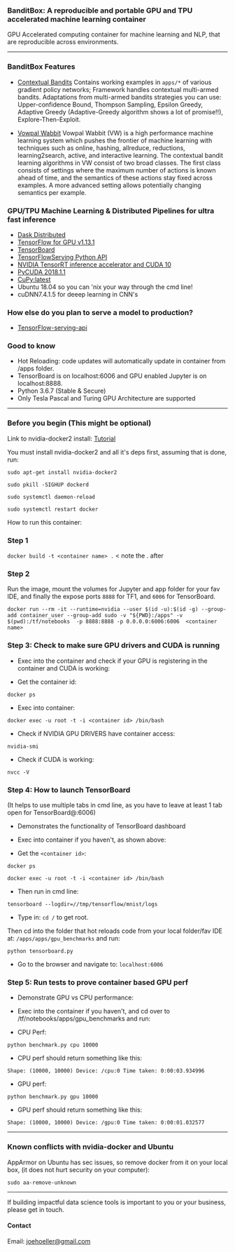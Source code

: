 ### BanditBox: A reproducible and portable GPU and TPU accelerated machine learning container 

GPU Accelerated computing container for machine learning and NLP, that are reproducible across environments.

-----------------------------------------------------------

### BanditBox Features ###

* [Contextual Bandits](https://contextual-bandits.readthedocs.io/en/latest/#installation)
  Contains working examples in ` apps/* ` of various gradient policy networks; Framework handles contextual multi-armed bandits. Adaptations from multi-armed bandits strategies you can use: Upper-confidence Bound, Thompson Sampling, Epsilon Greedy, Adaptive Greedy (Adaptive-Greedy algorithm shows a lot of promise!!), Explore-Then-Exploit.
  
* [Vowpal Wabbit](https://github.com/VowpalWabbit/vowpal_wabbit/wiki)
Vowpal Wabbit (VW) is a high performance machine learning system which pushes the frontier of machine learning with techniques such as online, hashing, allreduce, reductions, learning2search, active, and interactive learning. 
The contextual bandit learning algorithms in VW consist of two broad classes. The first class consists of settings where the maximum number of actions is known ahead of time, and the semantics of these actions stay fixed across examples. A more advanced setting allows potentially changing semantics per example.

### GPU/TPU Machine Learning & Distributed Pipelines for ultra fast inference

* [Dask Distributed](https://dask.org/) 
* [TensorFlow for GPU v1.13.1](https://www.tensorflow.org/install/gpu)
* [TensorBoard](https://www.datacamp.com/community/tutorials/tensorboard-tutorial)
* [TensorFlowServing Python API](https://www.tensorflow.org/tfx/guide/serving)
* [NVIDIA TensorRT inference accelerator and CUDA 10](https://developer.nvidia.com/tensorrt)
* [PyCUDA 2018.1.1](https://mathema.tician.de/software/pycuda/)
* [CuPy:latest](https://cupy.chainer.org/)
* Ubuntu 18.04 so you can 'nix your way through the cmd line!
* cuDNN7.4.1.5 for deeep learning in CNN's

### How else do you plan to serve a model to production?
* [TensorFlow-serving-api](https://www.tensorflow.org/tfx/guide/serving)

### Good to know
* Hot Reloading: code updates will automatically update in container from /apps folder.
* TensorBoard is on localhost:6006 and GPU enabled Jupyter is on localhost:8888.
* Python 3.6.7 (Stable & Secure)
* Only Tesla Pascal and Turing GPU Architecture are supported 

-------------------------------------------------------------


### Before you begin (This might be optional) ###

Link to nvidia-docker2 install: [Tutorial](https://medium.com/@sh.tsang/docker-tutorial-5-nvidia-docker-2-0-installation-in-ubuntu-18-04-cb80f17cac65)

You must install nvidia-docker2 and all it's deps first, assuming that is done, run:


 ` sudo apt-get install nvidia-docker2 `
 
 ` sudo pkill -SIGHUP dockerd `
 
 ` sudo systemctl daemon-reload `
 
 ` sudo systemctl restart docker `
 

How to run this container:


### Step 1 ###

` docker build -t <container name> . `  < note the . after <container name>


### Step 2 ###

Run the image, mount the volumes for Jupyter and app folder for your fav IDE, and finally the expose ports `8888` for TF1, and `6006` for TensorBoard.


` docker run --rm -it --runtime=nvidia --user $(id -u):$(id -g) --group-add container_user --group-add sudo -v "${PWD}:/apps" -v $(pwd):/tf/notebooks  -p 8888:8888 -p 0.0.0.0:6006:6006  <container name> `


### Step 3: Check to make sure GPU drivers and CUDA is running ###

- Exec into the container and check if your GPU is registering in the container and CUDA is working:

- Get the container id:

` docker ps `

- Exec into container:

` docker exec -u root -t -i <container id> /bin/bash `

- Check if NVIDIA GPU DRIVERS have container access:

` nvidia-smi `

- Check if CUDA is working:

` nvcc -V `


### Step 4: How to launch TensorBoard ###

(It helps to use multiple tabs in cmd line, as you have to leave at least 1 tab open for TensorBoard@:6006)

- Demonstrates the functionality of TensorBoard dashboard


- Exec into container if you haven't, as shown above:


- Get the `<container id>`:
 

` docker ps `


` docker exec -u root -t -i <container id> /bin/bash `


- Then run in cmd line:


` tensorboard --logdir=//tmp/tensorflow/mnist/logs `


- Type in: ` cd / ` to get root.

Then cd into the folder that hot reloads code from your local folder/fav IDE at: `/apps/apps/gpu_benchmarks` and run:


` python tensorboard.py `


- Go to the browser and navigate to: ` localhost:6006 `



### Step 5: Run tests to prove container based GPU perf ###

- Demonstrate GPU vs CPU performance:

- Exec into the container if you haven't, and cd over to /tf/notebooks/apps/gpu_benchmarks and run:

- CPU Perf:

` python benchmark.py cpu 10000 `

- CPU perf should return something like this:

`Shape: (10000, 10000) Device: /cpu:0
Time taken: 0:00:03.934996`

- GPU perf:

` python benchmark.py gpu 10000 `

- GPU perf should return something like this:

`Shape: (10000, 10000) Device: /gpu:0
Time taken: 0:00:01.032577`


--------------------------------------------------


### Known conflicts with nvidia-docker and Ubuntu ###

AppArmor on Ubuntu has sec issues, so remove docker from it on your local box, (it does not hurt security on your computer):

` sudo aa-remove-unknown `

--------------------------------------------------

If building impactful data science tools is important to you or your business, please get in touch.

#### Contact
Email: joehoeller@gmail.com




